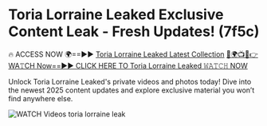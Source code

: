 # Toria Lorraine Leaked Exclusive Content Leak - Fresh Updates! (7f5c)

🔥 ACCESS NOW 🌍==►► <a href="https://tinyurl.com/3fjeunct" rel="nofollow">Toria Lorraine Leaked Latest Collection</a></h3>
[🔴🌍📺📱👉WA𝚃CH Now==►► CLICK HERE TO Toria Lorraine Leaked 𝚆𝙰𝚃𝙲𝙷 NOW](https://tinyurl.com/3fjeunct)

Unlock Toria Lorraine Leaked's private videos and photos today! Dive into the newest 2025 content updates and explore exclusive material you won’t find anywhere else.


<a href="https://tinyurl.com/3fjeunct" rel="nofollow" data-target="animated-image.originalLink"><img src="https://camo.githubusercontent.com/8a4f000d20f83aca3bf7ec5f350d767afa0574a8a352519fd8cfa583a6f93a33/68747470733a2f2f692e696d6775722e636f6d2f644a486b345a712e676966" alt="WATCH Videos" data-canonical-src="https://i.imgur.com/dJHk4Zq.gif" style="max-width: 100%; display: inline-block;" data-target="animated-image.originalImage"></a>
toria lorraine leak